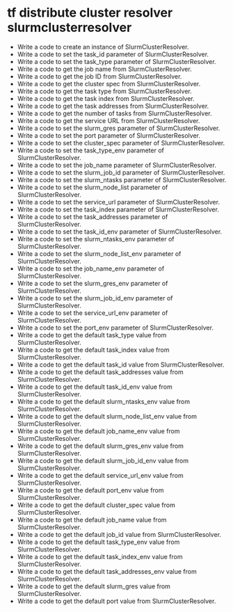 # tf distribute cluster resolver slurmclusterresolver

- Write a code to create an instance of SlurmClusterResolver.
- Write a code to set the task_id parameter of SlurmClusterResolver.
- Write a code to set the task_type parameter of SlurmClusterResolver.
- Write a code to get the job name from SlurmClusterResolver.
- Write a code to get the job ID from SlurmClusterResolver.
- Write a code to get the cluster spec from SlurmClusterResolver.
- Write a code to get the task type from SlurmClusterResolver.
- Write a code to get the task index from SlurmClusterResolver.
- Write a code to get the task addresses from SlurmClusterResolver.
- Write a code to get the number of tasks from SlurmClusterResolver.
- Write a code to get the service URL from SlurmClusterResolver.
- Write a code to set the slurm_gres parameter of SlurmClusterResolver.
- Write a code to set the port parameter of SlurmClusterResolver.
- Write a code to set the cluster_spec parameter of SlurmClusterResolver.
- Write a code to set the task_type_env parameter of SlurmClusterResolver.
- Write a code to set the job_name parameter of SlurmClusterResolver.
- Write a code to set the slurm_job_id parameter of SlurmClusterResolver.
- Write a code to set the slurm_ntasks parameter of SlurmClusterResolver.
- Write a code to set the slurm_node_list parameter of SlurmClusterResolver.
- Write a code to set the service_url parameter of SlurmClusterResolver.
- Write a code to set the task_index parameter of SlurmClusterResolver.
- Write a code to set the task_addresses parameter of SlurmClusterResolver.
- Write a code to set the task_id_env parameter of SlurmClusterResolver.
- Write a code to set the slurm_ntasks_env parameter of SlurmClusterResolver.
- Write a code to set the slurm_node_list_env parameter of SlurmClusterResolver.
- Write a code to set the job_name_env parameter of SlurmClusterResolver.
- Write a code to set the slurm_gres_env parameter of SlurmClusterResolver.
- Write a code to set the slurm_job_id_env parameter of SlurmClusterResolver.
- Write a code to set the service_url_env parameter of SlurmClusterResolver.
- Write a code to set the port_env parameter of SlurmClusterResolver.
- Write a code to get the default task_type value from SlurmClusterResolver.
- Write a code to get the default task_index value from SlurmClusterResolver.
- Write a code to get the default task_id value from SlurmClusterResolver.
- Write a code to get the default task_addresses value from SlurmClusterResolver.
- Write a code to get the default task_id_env value from SlurmClusterResolver.
- Write a code to get the default slurm_ntasks_env value from SlurmClusterResolver.
- Write a code to get the default slurm_node_list_env value from SlurmClusterResolver.
- Write a code to get the default job_name_env value from SlurmClusterResolver.
- Write a code to get the default slurm_gres_env value from SlurmClusterResolver.
- Write a code to get the default slurm_job_id_env value from SlurmClusterResolver.
- Write a code to get the default service_url_env value from SlurmClusterResolver.
- Write a code to get the default port_env value from SlurmClusterResolver.
- Write a code to get the default cluster_spec value from SlurmClusterResolver.
- Write a code to get the default job_name value from SlurmClusterResolver.
- Write a code to get the default job_id value from SlurmClusterResolver.
- Write a code to get the default task_type_env value from SlurmClusterResolver.
- Write a code to get the default task_index_env value from SlurmClusterResolver.
- Write a code to get the default task_addresses_env value from SlurmClusterResolver.
- Write a code to get the default slurm_gres value from SlurmClusterResolver.
- Write a code to get the default port value from SlurmClusterResolver.